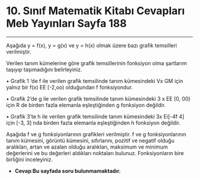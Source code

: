 # 10. Sınıf Matematik Kitabı Cevapları Meb Yayınları Sayfa 188

---

Aşağıda y = f(x), y = g(x) ve y = h(x) olmak üzere bazı grafik temsilleri verilmiştir.

 Verilen tanım kümelerine göre grafik temsillerinin fonksiyon olma şartlarım taşıyıp taşımadığını belirleyiniz.

• Grafik 1 ‘de f ile verilen grafik temsilinde tanım kümesindeki Vx GM için yalnız bir f(x) EE [-2,oo) olduğundan f fonksiyondur.

 • Grafik 2’de g ile verilen grafik temsilinde tanım kümesindeki 3 x EE [0, 00) için R de birden fazla elemanla eşleştiğinden g fonksiyon değildir.

 • Grafik 3’te h ile verilen grafik temsilinde tanım kümesindeki 3x Ei[-4f 4] için [-3, 3] nda birden fazla elemanla eşleştiğinden h fonksiyon değildir.

Aşağıda f ve g fonksiyonlarının grafikleri verilmiştir. f ve g fonksiyonlarının tanım kümesini, görüntü kümesini, sıfırlarını, pozitif ve negatif olduğu aralıkları, artan ve azalan olduğu aralıkları, maksimum ve minimum değerlerini ve bu değerleri aldıkları noktaları bulunuz. Fonksiyonların bire birliğini inceleyiniz.

-   **Cevap**:**Bu sayfada soru bulunmamaktadır.**
